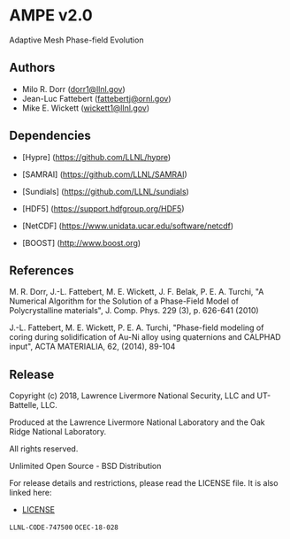 AMPE v2.0
=========

Adaptive Mesh Phase-field Evolution

Authors
-------

 * Milo R. Dorr (dorr1@llnl.gov)
 * Jean-Luc Fattebert (fattebertj@ornl.gov)
 * Mike E. Wickett (wickett1@llnl.gov)

Dependencies
------------

* [Hypre] (https://github.com/LLNL/hypre)

* [SAMRAI] (https://github.com/LLNL/SAMRAI)

* [Sundials] (https://github.com/LLNL/sundials)

* [HDF5] (https://support.hdfgroup.org/HDF5)

* [NetCDF] (https://www.unidata.ucar.edu/software/netcdf)

* [BOOST] (http://www.boost.org)

References
----------

M. R. Dorr, J.-L. Fattebert, M. E. Wickett, J. F. Belak, P. E. A. Turchi,
"A Numerical Algorithm for the Solution of a Phase-Field Model of
Polycrystalline materials",
J. Comp. Phys. 229 (3), p. 626-641 (2010)

J.-L. Fattebert, M. E. Wickett, P. E. A. Turchi, 
"Phase-field modeling of coring during solidification of Au-Ni alloy using
quaternions and CALPHAD input",
ACTA MATERIALIA, 62, (2014), 89-104

Release
-------

Copyright (c) 2018, Lawrence Livermore National Security, LLC
and UT-Battelle, LLC.

Produced at the Lawrence Livermore National Laboratory and
the Oak Ridge National Laboratory.

All rights reserved.

Unlimited Open Source - BSD Distribution

For release details and restrictions, please read the LICENSE file.
It is also linked here:
- [LICENSE](./LICENSE)

`LLNL-CODE-747500`  `OCEC-18-028`

